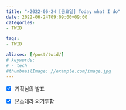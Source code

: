```yaml
---
title: "✔2022-06-24 [금요일] Today what I do"
date: 2022-06-24T09:09:00+09:00
categories:
- TWID

tags:
- TWID

aliases: [/post/twid/]
# keywords:
# - tech
#thumbnailImage: //example.com/image.jpg
---
```

<!--more-->

- [x] 기획심의 발표
- [x] 몬스테라 의기투합 

